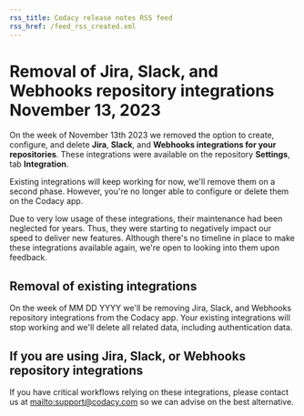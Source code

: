 ```yaml
---
rss_title: Codacy release notes RSS feed
rss_href: /feed_rss_created.xml
---
```


# Removal of Jira, Slack, and Webhooks repository integrations November 13, 2023

On the week of November 13th 2023 we removed the option to create, configure, and delete **Jira**, **Slack**, and **Webhooks integrations for your repositories**. These integrations were available on the repository **Settings**, tab **Integration**.

Existing integrations will keep working for now, we'll remove them on a second phase. However, you're no longer able to configure or delete them on the Codacy app.

Due to <span class="skip-vale">very</span> low usage of these integrations, their maintenance had been neglected for years. Thus, they were starting to negatively impact our speed to deliver new features. Although there's no timeline in place to make these integrations available again, we're open to looking into them upon feedback.

## Removal of existing integrations

<!--TODO CY-7215 Update date-->On the week of MM DD YYYY we'll be removing Jira, Slack, and Webhooks repository integrations from the Codacy app. Your existing integrations will stop working and we'll delete all related data, including authentication data.

## If you are using Jira, Slack, or Webhooks repository integrations

If you have critical workflows relying on these integrations, please contact us at <mailto:support@codacy.com> so we can advise on the best alternative.
